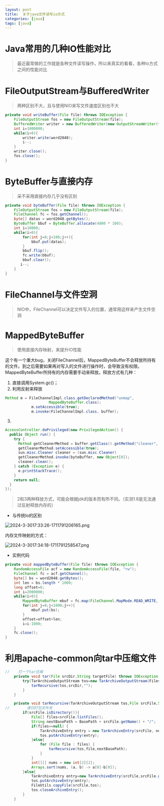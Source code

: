 ```yaml
---
layout: post
title:  关于java文件读写io方式
categories: [java]
tags: [java]
---
```




# Java常用的几种IO性能对比

> 最近最常做的工作就是各种文件读写操作，所以来真实的看看，各种Io方式之间的性能对比





# FileOutputStream与BufferedWriter

> 两种区别不大，且与使用NIO来写文件速度区别也不大



```java
private void writeBuffer(File file) throws IOException {
    FileOutputStream fos = new FileOutputStream(file);
    BufferedWriter writer = new BufferedWriter(new OutputStreamWriter(fos));
    int i=1000000;
    while(i>0){
        writer.write(word2048);
        i--;
    }
    writer.close();
    fos.close();
}
```



# ByteBuffer与直接内存

> 采不采用直接内存几乎没有区别





```java
private void byteBuffer(File file) throws IOException {
    FileOutputStream fos = new FileOutputStream(file);
    FileChannel fc = fos.getChannel();
    byte[] datas = word2048.getBytes();
    ByteBuffer bbuf = ByteBuffer.allocate(4800 * 100);
    int i=10000;
    while(i>0){
        for(int j=0;j<100;j++){
            bbuf.put(datas);
        }
        bbuf.flip();
        fc.write(bbuf);
        bbuf.clear();
       i--;
    }
}
```





# FileChannel与文件空洞

> NIO中，FileChannel可以决定文件写入的位置，通常用这样来产生文件空洞





# MappedByteBuffer

> 使用直接内存映射，来提升IO性能

这个有一个重大bug，关闭FileChannel后，MappedByteBuffer不会释放所持有的文件。到之后需要如果再对写入的文件进行操作时，会导致没有权限。MappedByteBuffer所持有的内存需要手动来释放。释放方式有几种：

1. 直接调用System.gc()；
2. 利用反射来释放

```java
Method m = FileChannelImpl.class.getDeclaredMethod("unmap",
                    MappedByteBuffer.class);
            m.setAccessible(true);
            m.invoke(FileChannelImpl.class, buffer);
```

3. 

   ```java
   AccessController.doPrivileged(new PrivilegedAction() {
     public Object run() {
       try {
         Method getCleanerMethod = buffer.getClass().getMethod("cleaner", new Class[0]);
         getCleanerMethod.setAccessible(true);
         sun.misc.Cleaner cleaner = (sun.misc.Cleaner) 
         getCleanerMethod.invoke(byteBuffer, new Object[0]);
         cleaner.clean();
       } catch (Exception e) {
         e.printStackTrace();
       }
       return null;
     }
   });
   ```

   > 2和3两种释放方式，可能会根据jdk的版本而有所不同。（实测1.8是无法通过反射释放内存的）

- 与传统Io的区别

![2024-3-3017:33:26-1711791206165.png](https://gitee.com/grsswh/drawing-bed/raw/master/image/2024-3-3017:33:26-1711791206165.png)



内存文件映射的方式：



![2024-3-3017:34:18-1711791258547.png](https://gitee.com/grsswh/drawing-bed/raw/master/image/2024-3-3017:34:18-1711791258547.png)





- 实例代码

```java
private void mappedByteBuffer(File file) throws IOException {
    RandomAccessFile acf = new RandomAccessFile(file, "rw");
    FileChannel fc = acf.getChannel();
    byte[] bs = word2048.getBytes();
    int len = bs.length * 1000;
    long offset=0;
    int i=2000000;
    while(i>0){
        MappedByteBuffer mbuf = fc.map(FileChannel.MapMode.READ_WRITE, offset, len);
        for(int j=0;j<1000;j++){
            mbuf.put(bs);
        }
        offset=offset+len;
        i=i-1000;
    }
    fc.close();
}
```





# 利用apache-common向tar中压缩文件



```java
//    打一个tar压缩
    private void tar(File srcDir,String targetFile) throws IOException {
        try(TarArchiveOutputStream tos=new TarArchiveOutputStream(Files.newOutputStream(Paths.get(targetFile)))){
            tarRecursive(tos,srcDir,"");
        }
    }

    private void tarRecursive(TarArchiveOutputStream tos,File srcFile,String BasePath) throws IOException {
//        递归打包文件夹
        if(srcFile.isDirectory()){
            File[] files=srcFile.listFiles();
            String nextBasePath = BasePath + srcFile.getName() + "/";
            if(files==null) {
                TarArchiveEntry entry = new TarArchiveEntry(srcFile, nextBasePath);
                tos.putArchiveEntry(entry);
            }else{
                for (File file : files) {
                    tarRecursive(tos,file,nextBasePath);
                }
            }
            int[][] nums = new int[2][2];
            Arrays.sort(nums, (a, b) -> a[0]-b[0]);
        }else{
            TarArchiveEntry entry=new TarArchiveEntry(srcFile,srcFile.getName());
            tos.putArchiveEntry(entry);
            FileUtils.copyFile(srcFile,tos);
            tos.closeArchiveEntry();
        }
    }
```



